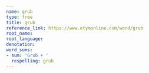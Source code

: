 ```yaml
---
name: grub
type: free
title: grub
reference_link: https://www.etymonline.com/word/grub
root_name: 
root_language: 
denotation: 
word_sums:
- sum: 'Grub + '
  respelling: grub
---
```

